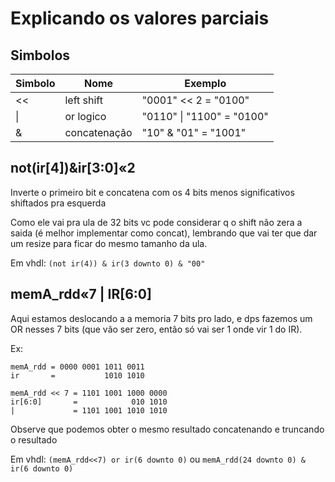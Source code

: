 # Explicando os valores parciais

## Simbolos
| Simbolo | Nome         | Exemplo                   |
|---------|--------------|---------------------------|
| <<      | left shift   | "0001" << 2 = "0100"      |
| \|      | or logico    | "0110" \| "1100" = "0100" |
| &       | concatenação | "10" & "01" = "1001"      |

## not(ir[4])&ir[3:0]«2
Inverte o primeiro bit e concatena com os 4 bits menos significativos shiftados pra esquerda

Como ele vai pra ula de 32 bits vc pode considerar q o shift não zera a saida (é melhor implementar como concat),
lembrando que vai ter que dar um resize para ficar do mesmo tamanho da ula.

Em vhdl: `(not ir(4)) & ir(3 downto 0) & "00"`

## memA_rdd«7 | IR[6:0]
Aqui estamos deslocando a a memoria 7 bits pro lado, e dps fazemos um OR nesses 7 bits
(que vão ser zero, então só vai ser 1 onde vir 1 do IR).

Ex:
```
memA_rdd = 0000 0001 1011 0011
ir       =           1010 1010

memA_rdd << 7 = 1101 1001 1000 0000
ir[6:0]       =            010 1010
|             = 1101 1001 1010 1010
```

Observe que podemos obter o mesmo resultado concatenando e truncando o resultado


Em vhdl: `(memA_rdd<<7) or ir(6 downto 0)` ou `memA_rdd(24 downto 0) & ir(6 downto 0)`

